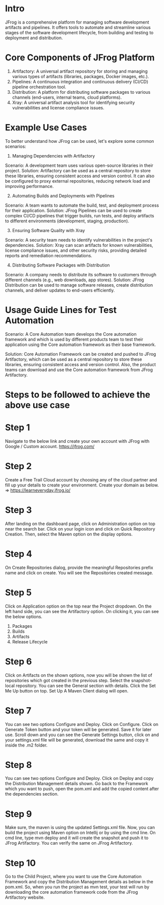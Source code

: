 Intro
=====
JFrog is a comprehensive platform for managing software development artifacts and pipelines. It offers tools to automate and streamline various
stages of the software development lifecycle, from building and testing to deployment and distribution.

Core Components of JFrog Platform
=================================
1. Artifactory: A universal artifact repository for storing and managing various types of artifacts (libraries, packages, Docker images, etc.).
2. Pipelines: A continuous integration and continuous delivery (CI/CD) pipeline orchestration tool.
3. Distribution: A platform for distributing software packages to various channels (end-users, internal teams, cloud platforms).
4. Xray: A universal artifact analysis tool for identifying security vulnerabilities and license compliance issues.

Example Use Cases
=================
To better understand how JFrog can be used, let's explore some common scenarios:

1. Managing Dependencies with Artifactory

Scenario: A development team uses various open-source libraries in their project.
Solution: Artifactory can be used as a central repository to store these libraries, ensuring consistent access and version control. It can also be 
configured to proxy external repositories, reducing network load and improving performance.

2. Automating Builds and Deployments with Pipelines

Scenario: A team wants to automate the build, test, and deployment process for their application.
Solution: JFrog Pipelines can be used to create complex CI/CD pipelines that trigger builds, run tests, and deploy artifacts to different environments
(development, staging, production).

3. Ensuring Software Quality with Xray

Scenario: A security team needs to identify vulnerabilities in the project's dependencies.
Solution: Xray can scan artifacts for known vulnerabilities, license compliance issues, and other security risks, providing detailed reports and 
remediation recommendations.

4. Distributing Software Packages with Distribution

Scenario: A company needs to distribute its software to customers through different channels (e.g., web downloads, app stores).
Solution: JFrog Distribution can be used to manage software releases, create distribution channels, and deliver updates to end-users efficiently.

Usage Guide Lines for Test Automation
=====================================
Scenario: A Core Automation team develops the Core automation framework and which is used by different products team to test their application 
using the Core automation framework as their base framework.

Solution: Core Automation Framework can be created and pushed to JFrog Artifactory, which can be used as a central repository to store these 
libraries, ensuring consistent access and version control. Also, the product teams can download and use the Core automation framework from 
JFrog Artifactory.

Steps to be followed to achieve the above use case
==================================================
Step 1
======
Navigate to the below link and create your own account with JFrog with Google / Custom account.
https://jfrog.com/

Step 2
======
Create a Free Trail Cloud account by choosing any of the cloud partner and fill up your details to create your environment. Create your domain as 
below. => https://learneveryday.jfrog.io/

Step 3
======
After landing on the dashboard page, click on Administration option on top near the search bar. Click on your login icon and click on Quick Repository
Creation. Then, select the Maven option on the display options.

Step 4
======
On Create Repositories dialog, provide the meaningful Repositories prefix name and click on create. You will see the Repositories created message.

Step 5
======
Click on Application option on the top near the Project dropdown. On the left hand side, you can see the Artifactory option. On clicking it, you can
see the below options.
1. Packages
2. Builds
3. Artifacts
4. Release Lifecycle

Step 6
======
Click on Artifacts on the shown options, now you will be shown the list of repositories which got created in the previous step. Select the snapshot-local
repository. You can see the General section with details. Click the Set Me Up button on top. Set Up A Maven Client dialog will open.

Step 7
======
You can see two options Configure and Deploy. Click on Configure. Click on Generate Token button and your token will be generated. Save it for later use.
Scroll down and you can see the Generate Settings button, click on and your settings.xml file will be generated, download the same and copy it inside the
.m2 folder.

Step 8
======
You can see two options Configure and Deploy. Click on Deploy and copy the Distribution Management details shown. Go back to the Framework which you want 
to push, open the pom.xml and add the copied content after the dependencies section.

Step 9
======
Make sure, the maven is using the updated Settings.xml file. Now, you can build the project using Maven option on Intellij or by using the cmd line. On 
cmd line, type mvn deploy and it will create the snapshot and push it to JFrog Artifactory. You can verify the same on JFrog Artifactory.

Step 10
=======
Go to the Child Project, where you want to use the Core Automation Framework and copy the Distribution Management details as below in the pom.xml. So, 
when you run  the project as mvn test, your test will run by downloading the core automation framework code from the JFrog Artifactory website.
